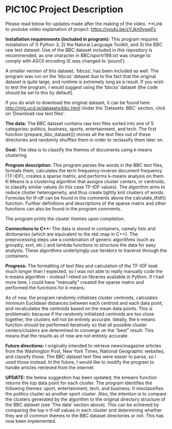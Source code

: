 # PIC10C Project Description

Please read below for updates made after the making of the video.
**Link to youtube video explanation of project: https://youtu.be/zYJkn0ypwFc

**Installation requirements (included in program):**
This program requires installation of 1) Python 3, 2) the Natural Language Toolkit, and 3) the BBC raw text dataset. Use of the BBC dataset included in this repository is recommended, as one character in BBC/sport/199.txt was change to comply with ASCII encoding (£ was changed to ‘pound’). 

A smaller version of this dataset, ‘bbcss’, has been included as well. The program was run on the ‘bbcss’ dataset due to the fact that the original dataset is quite large, and runtime is extremely long as a result. If you wish to test the program, I would suggest using the ‘bbcss’ dataset (the code should be set to this by default).

If you do wish to download the original dataset, it can be found here: http://mlg.ucd.ie/datasets/bbc.html
Under the ‘Datasets: BBC’ section, click on ‘Download raw text files’.

**The data:**
The BBC dataset contains raw text files sorted into one of 5 categories: politics, business, sports, entertainment, and tech. The first function (prepare_bbc_dataset()) moves all the text files out of these directories and randomly shuffles them in order to reclassify them later on.

**Goal:**
The idea is to classify the themes of documents using k-means clustering.

**Program description:**
This program parses the words in the BBC text files, formats them, calculates the term frequency-inverse document frequency (TF-IDF), creates a sparse matrix, and performs k-means analysis on them. K-Means is a clustering algorithm that assigns cluster centers, or centroids, to classify similar values (in this case TF-IDF values). The algorithm aims to reduce cluster heterogeneity, and thus create tightly knit clusters of words. Formulas for tf-idf can be found in the comments above the calculate_tfidf() function. Further definitions and descriptions of the sparse matrix and other functions can also be found in the program comments.

The program prints the cluster themes upon completion.

**Connections to C++:**
The data is stored in containers, namely lists and dictionaries (which are equivalent to the std::map in C++). The preprocessing steps use a combination of generic algorithms (such as groupby, sort, etc.) and lambda functions to structure the data for easy analysis. These algorithms underlyingly use iterators to traverse through the containers.

**Progress:**
The formatting of text files and calculation of the TF-IDF took much longer than I expected, so I was not able to really manually code the k-means algorithm - instead I relied on libraries available in Python. If I had more time, I could have “manually” created the sparse matrix and performed the functions for k-means.

As of now, the program randomly initializes cluster centroids, calculates minimum Euclidean distances between each centroid and each data point, and recalculates the centroids based on the mean data points. This is problematic because if the randomly initialized centroids are too close together, the clusters will not be entirely accurate. Ideally, the k-means function should be performed iteratively so that all possible cluster centers/clusters are determined to converge on the “best” result. This means that the results as of now are not entirely accurate.

**Future directions:**
I originally intended to retrieve news/magazine articles from the Washington Post, New York Times, National Geographic websites, and classify those. The BBC dataset text files were easier to parse, so I used those instead. In the future, I would like to modify the program to handle articles retrieved from the internet. 

**UPDATE:** the below suggestion has been updated; the kmeans function returns the top data point for each cluster. The program identifies the following themes: sport, entertainment, tech, and business. It misclassifies the politics cluster as another sport cluster. 
Also, the intention is to compare the clusters generated by the algorithm to the original directory structure of the BBC dataset (see ‘The data’ section above). This can be achieved by comparing the top n tf-idf values in each cluster and determining whether they are of common themes to the BBC dataset directories or not. This has now been implemented.
